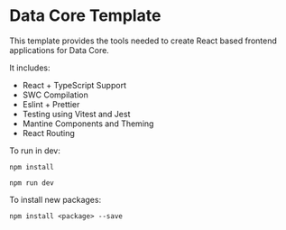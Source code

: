 # Data Core Template

This template provides the tools needed to create React based frontend applications for Data Core. 

It includes:
- React + TypeScript Support 
- SWC Compilation 
- Eslint + Prettier 
- Testing using Vitest and Jest 
- Mantine Components and Theming
- React Routing

To run in dev:

`npm install`

`npm run dev`   

To install new packages:

`npm install <package> --save`




